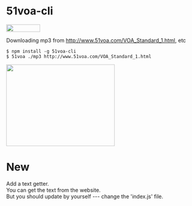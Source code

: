 # 51voa-cli

<a href="https://github.com/fritx/51voa-cli"><img width="90" height="20" src="https://fritx.github.io/51voa-cli/img/prs-welcome.svg" /></a>

Downloading mp3 from <http://www.51voa.com/VOA_Standard_1.html>, etc

```plain
$ npm install -g 51voa-cli
$ 51voa ./mp3 http://www.51voa.com/VOA_Standard_1.html
```

<img width="289" height="218" src="https://fritx.github.io/51voa-cli/img/preview.png" />

# New
Add a text getter.  
You can get the text from the website.  
But you should update by yourself --- change the 'index.js' file.
